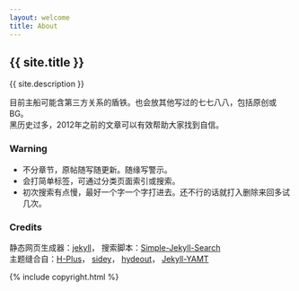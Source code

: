 ```yaml
---
layout: welcome
title: About
---
```


<h2>{{ site.title }}</h2>
{{ site.description }}

<br>

目前主船可能含第三方关系的盾铁。也会放其他写过的七七八八，包括原创或BG。  
黑历史过多，2012年之前的文章可以有效帮助大家找到自信。

### Warning

- 不分章节，原帖随写随更新。随缘写警示。
- 会打简单标签，可通过分类页面索引或搜索。
- 初次搜索有点慢，最好一个字一个字打进去。还不行的话就打入删除来回多试几次。

### Credits

  静态网页生成器：<a target="_blank" href="https://github.com/jekyll/jekyll">jekyll</a>，
  搜索脚本：<a target="_blank" href="https://github.com/christian-fei/Simple-Jekyll-Search">Simple-Jekyll-Search</a>  
  主题缝合自：<a target="_blank" href="https://github.com/xz-777/H-Plus">H-Plus</a>，
  <a target="_blank" href="https://github.com/ronv/sidey">sidey</a>，
  <a target="_blank" href="https://github.com/fongandrew/hydeout">hydeout</a>，
  <a target="_blank" href="https://github.com/PandaSekh/Jekyll-YAMT">Jekyll-YAMT</a>

<div>{% include copyright.html %}</div>
